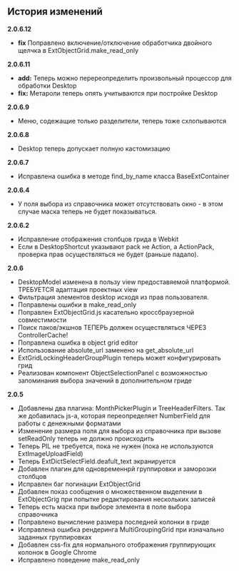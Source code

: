 ## История изменений

**2.0.6.12**
- **fix** Поправлено включение/отключение обработчика двойного щелчка в ExtObjectGrid.make_read_only

**2.0.6.11**
- **add:** Теперь можно перереопределить произвольный процессор для обработки Desktop
- **fix:** Метароли теперь опять учитываются при постройке Desktop

**2.0.6.9**
- Меню, содежащие только разделители, теперь тоже схлопываются

**2.0.6.8**
- Desktop теперь допускает полную кастомизацию

**2.0.6.7**
- Исправлена ошибка в методе find_by_name класса BaseExtContainer

**2.0.6.4**
- У поля выбора из справочника может отсутствовать окно - в этом случае маска теперь не будет показываться.

**2.0.6.2**
- Исправление отображения столбцов грида в Webkit
- Если в DesktopShortcut указывают pack не Action, а ActionPack, проверка прав осуществляться не будет (раньше падало).

**2.0.6**
- DesktopModel изменена в пользу view предоставяемой платформой. ТРЕБУЕТСЯ адаптация проектных view
- Фильтрация элементов desktop исходя из прав пользователя.
- Поправлены ошибки в make_read_only
- Поправлен ExtObjectGrid.js касательно кроссбраузерной совместимости
- Поиск паков/экшнов ТЕПЕРЬ должен осуществляться ЧЕРЕЗ ControllerCache!
- Поправлена ошибка в object grid editor
- Использование absolute_url заменено на get_absolute_url
- ExtGridLockingHeaderGroupPlugin теперь может конфигурировать грид
- Реализован компонент ObjectSelectionPanel с возможностью запоминания выбора значений в дополнительном гриде

**2.0.5**

- Добавлены два плагина: MonthPickerPlugin и TreeHeaderFilters. Так же добавилась js-а, которая переопределяет NumberField для работы с денежными форматами
- Изменение размера поля для выбора из справочника при вызове setReadOnly теперь не должно происходить
- Теперь PIL не требуется, пока не нужен (пока не используются ExtImageUploadField)
- Теперь ExtDictSelectField.deafult_text экранируется
- Добавлен плагин для одновременнрй группировки и заморозки столбцов
- Исправлен баг погинации ExtObjectGrid
- Добавлен показ сообщения о множественном выделении в ExtObjectGrig при попытке редактирования нескольких записей
- Теперь есть маска при выборе элемента в поле выбора справочника
- Поправлено вычисление размера последней колонки в гриде
- Исправлена ошибка рендеринга MultiGroupingGrid при изначально заданных группировках
- Добавлен css-fix для нормального отображения группирующих колонок в Google Chrome
- Исправлено поведение make_read_only

